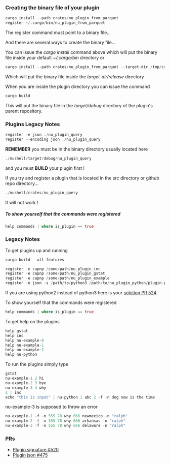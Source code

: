 
### Creating the binary file of your plugin

```rust
cargo install --path crates/nu_plugin_from_parquet
register ~/.cargo/bin/nu_plugin_from_parquet  
```

The register command must point to a binary file...

And there are several ways to create the binary file...

You can issue the *cargo install* command above which will put the binary
file inside your default *~/.cargo/bin* directory or

```rust
cargo install --path crates/nu_plugin_from_parquet --target-dir /tmp/crates
```

Which will put the binary file inside the *target-dir/release* directory

When you are inside the plugin directory you can issue the command

```rust
cargo build
```

This will put the binary file in the *target/debug* directory of the plugin's parent repository.

### Plugins Legacy Notes

```rust
register -e json ./nu_plugin_query
register --encoding json ./nu_plugin_query
```

**REMEMBER** you must be in the binary directory usually located here

```rust
./nushell/target/debug/nu_plugin_query
```

and you must **BUILD** your plugin first !

If you try and register a plugin that is located in the src directory or github repo directory...

```rust
./nushell/crates/nu_plugin_query
```

It will not work !

##### To show yourself that the commands were registered   

```rust
help commands | where is_plugin == true
```

### Legacy Notes

To get plugins up and running

```rust
cargo build --all-features

register -e capnp /some/path/nu_plugin_inc
register -e capnp /some/path/nu_plugin_gstat
register -e capnp /some/path/nu_plugin_example
register -e json -s /path/to/python3 /path/to/nu_plugin_python/plugin.py
```

If you are using python2 instead of python3 here is your [solution PR 524](https://github.com/nushell/engine-q/pull/524)

To show yourself that the commands were registered   

```rust
help commands | where is_plugin == true
```

To get help on the plugins

```rust
help gstat
help inc
help nu-example-0
help nu-example-1
help nu-example-2
help nu-python
```

To run the plugins simply type

```rust
gstat
nu-example-1 2 hi
nu-example-2 3 bye
nu-example-3 4 why
1 | inc
echo "this is input" | nu-python 1 abc 2 -f -n dog now is the time
```

nu-example-3 is supposed to throw an error

```rust
nu-example-1 -f -n 555 78 why 666 newmexico -n "ralph"
nu-example-2 -f -n 555 78 why 666 arkansas -n "ralph"
nu-example-3 -f -n 555 78 why 666 delaware -n "ralph"
```

### PRs

* [Plugin signature #520](https://github.com/nushell/engine-q/pull/520)
* [Plugin json #475](https://github.com/nushell/engine-q/pull/475)
